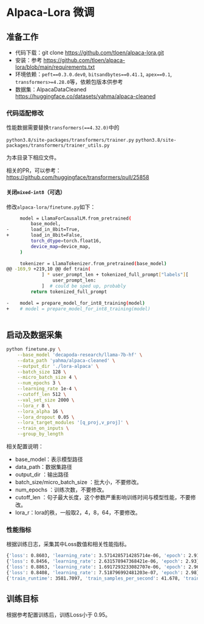 # Alpaca-Lora 微调

## 准备工作

- 代码下载：git clone https://github.com/tloen/alpaca-lora.git
- 安装：参考 https://github.com/tloen/alpaca-lora/blob/main/requirements.txt 
- 环境依赖：`peft==0.3.0.dev0`, `bitsandbytes==0.41.1`, `apex==0.1`, `transformers>=4.28.0`等，依赖包版本供参考
- 数据集：AlpacaDataCleaned https://huggingface.co/datasets/yahma/alpaca-cleaned

### 代码适配修改
性能数据需要替换`transformers(==4.32.0)`中的

`python3.8/site-packages/transformers/trainer.py`
`python3.8/site-packages/transformers/trainer_utils.py`

为本目录下相应文件。

相关的PR，可以参考：https://github.com/huggingface/transformers/pull/25858


#### 关闭`mixed-int8`（可选）

修改`alpaca-lora/finetune.py`如下：
```bash
     model = LlamaForCausalLM.from_pretrained(
         base_model,
-        load_in_8bit=True,
+        load_in_8bit=False,
         torch_dtype=torch.float16,
         device_map=device_map,
     )
 
     tokenizer = LlamaTokenizer.from_pretrained(base_model)
@@ -169,9 +219,10 @@ def train(
             ] * user_prompt_len + tokenized_full_prompt["labels"][
                 user_prompt_len:
             ]  # could be sped up, probably
         return tokenized_full_prompt
 
-    model = prepare_model_for_int8_training(model)
+    # model = prepare_model_for_int8_training(model)
 
```


## 启动及数据采集

```bash
python finetune.py \
    --base_model 'decapoda-research/llama-7b-hf' \
    --data_path 'yahma/alpaca-cleaned' \
    --output_dir './lora-alpaca' \
    --batch_size 128 \
    --micro_batch_size 4 \
    --num_epochs 3 \
    --learning_rate 1e-4 \
    --cutoff_len 512 \
    --val_set_size 2000 \
    --lora_r 8 \
    --lora_alpha 16 \
    --lora_dropout 0.05 \
    --lora_target_modules '[q_proj,v_proj]' \
    --train_on_inputs \
    --group_by_length
```

相关配置说明：

- base_model：表示模型路径
- data_path：数据集路径
- output_dir ：输出路径
- batch_size/micro_batch_size ：批大小，不要修改。
- num_epochs ：训练次数，不要修改。
- cutoff_len ：句子最大长度，这个参数严重影响训练时间与模型性能，不要修改。
- lora_r：lora的秩，一般取2，4，8，64，不要修改。



### 性能指标

根据训练日志，采集其中Loss数值和相关性能指标。
```bash
{'loss': 0.8603, 'learning_rate': 3.5714285714285714e-06, 'epoch': 2.91}
{'loss': 0.8456, 'learning_rate': 2.631578947368421e-06, 'epoch': 2.93}
{'loss': 0.8863, 'learning_rate': 1.6917293233082707e-06, 'epoch': 2.96}
{'loss': 0.8408, 'learning_rate': 7.518796992481203e-07, 'epoch': 2.98}
{'train_runtime': 3581.7097, 'train_samples_per_second': 41.678, 'train_steps_per_second': 0.325, 'train_tokens_per_second(tgs)': 1228.267, 'train_loss': 0.9499486045739085, 'epoch': 2.99}
```

## 训练目标
根据参考配置训练后，训练Loss小于 0.95。
